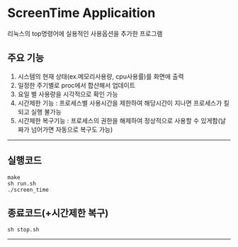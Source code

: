 # ScreenTime Applicaition
리눅스의 top명령어에 실용적인 사용옵션을 추가한 프로그램

## 주요 기능
1. 시스템의 현재 상태(ex.메모리사용량, cpu사용률)를 화면에 출력
2. 일정한 주기별로 proc에서 합산해서 업데이트
3. 요일 별 사용량을 시각적으로 확인 가능
4. 시간제한 기능 : 프로세스별 사용시간을 제한하여 해당시간이 지나면 프로세스가 킬되고 실행 불가능
5. 시간제한 복구기능 : 프로세스의 권한을 해제하여 정상적으로 사용할 수 있게함(날짜가 넘어가면 자동으로 복구도 가능)

---
## 실행코드

    make
    sh run.sh
    ./screen_time
   
## 종료코드(+시간제한 복구)

    sh stop.sh
    
---
